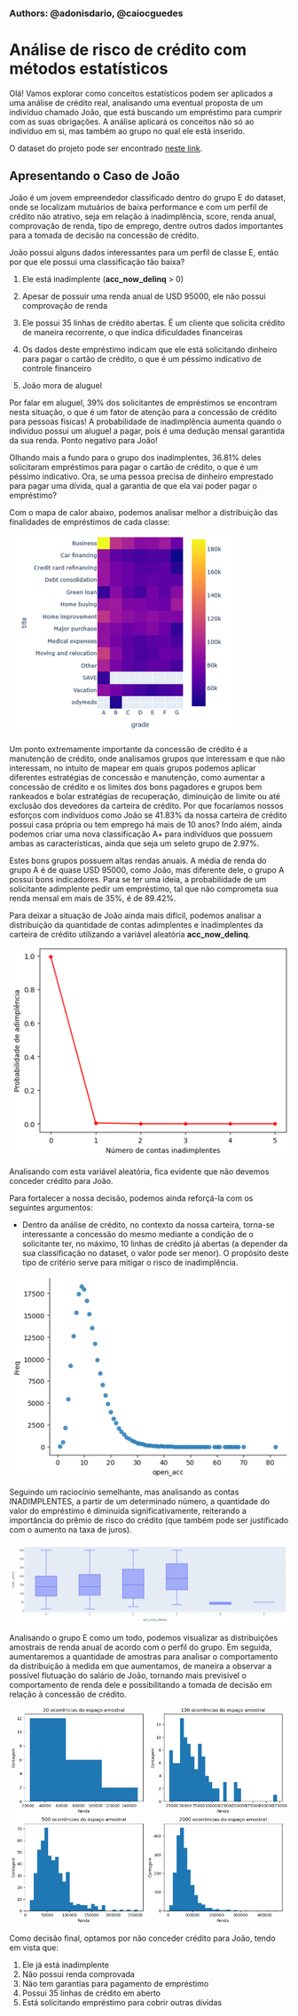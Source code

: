 ### Authors: @adonisdario, @caiocguedes
# Análise de risco de crédito com métodos estatísticos

Olá! Vamos explorar como conceitos estatísticos podem ser aplicados a uma análise de crédito real, analisando uma eventual proposta de um indivíduo chamado João, que está buscando um empréstimo para cumprir com as suas obrigações. A análise aplicará os conceitos não só ao indivíduo em si, mas também ao grupo no qual ele está inserido.

O dataset do projeto pode ser encontrado [neste link](https://www.kaggle.com/datasets/hetvigandhi03/loan-risk-analysis-dataset-real-world-data/discussion?sort=hotness).

## Apresentando o Caso de João

João é um jovem empreendedor classificado dentro do grupo E do dataset, onde se localizam mutuários de baixa performance e com um perfil de crédito não atrativo, seja em relação à inadimplência, score, renda anual, comprovação de renda, tipo de emprego, dentre outros dados importantes para a tomada de decisão na concessão de crédito.

João possui alguns dados interessantes para um perfil de classe E, então por que ele possui uma classificação tão baixa?

1) Ele está inadimplente (**acc_now_delinq** > 0)

2) Apesar de possuir uma renda anual de USD 95000, ele não possui comprovação de renda
3) Ele possui 35 linhas de crédito abertas. É um cliente que solicita crédito de maneira recorrente, o que indica dificuldades financeiras
4) Os dados deste empréstimo indicam que ele está solicitando dinheiro para pagar o cartão de crédito, o que é um péssimo indicativo de controle financeiro
5) João mora de aluguel

Por falar em aluguel, 39% dos solicitantes de empréstimos se encontram nesta situação, o que é um fator de atenção para a concessão de crédito para pessoas físicas! A probabilidade de inadimplência aumenta quando o indivíduo possui um aluguel a pagar, pois é uma dedução mensal garantida da sua renda. Ponto negativo para João! 

Olhando mais a fundo para o grupo dos inadimplentes, 36.81% deles solicitaram empréstimos para pagar o cartão de crédito, o que é um péssimo indicativo. Ora, se uma pessoa precisa de dinheiro emprestado para pagar uma dívida, qual a garantia de que ela vai poder pagar o empréstimo?

Com o mapa de calor abaixo, podemos analisar melhor a distribuição das finalidades de empréstimos de cada classe:

![heatmap](images/heatmap.png)

Um ponto extremamente importante da concessão de crédito é a manutenção de crédito, onde analisamos grupos que interessam e que não interessam, no intuito de mapear em quais grupos podemos aplicar diferentes estratégias de concessão e manutenção, como aumentar a concessão de crédito e os limites dos bons pagadores e grupos bem rankeados e bolar estratégias de recuperação, diminuição de limite ou até exclusão dos devedores da carteira de crédito. Por que focaríamos nossos esforços com indivíduos como João se 41.83% da nossa carteira de crédito possui casa própria ou tem emprego há mais de 10 anos? Indo além, ainda podemos criar uma nova classificação A+ para indivíduos que possuem ambas as características, ainda que seja um seleto grupo de 2.97%.

Estes bons grupos possuem altas rendas anuais. A média de renda do grupo A é de quase USD 95000, como João, mas diferente dele, o grupo A possui bons indicadores. Para se ter uma ideia, a probabilidade de um solicitante adimplente pedir um empréstimo, tal que não comprometa sua renda mensal em mais de 35%, é de 89.42%.

Para deixar a situação de João ainda mais difícil, podemos analisar a distribuição da quantidade de contas adimplentes e inadimplentes da carteira de crédito utilizando a variável aleatória **acc_now_delinq**.

![heatmap](images/inadprob.png)

Analisando com esta variável aleatória, fica evidente que não devemos conceder crédito para João.

Para fortalecer a nossa decisão, podemos ainda reforçá-la com os seguintes argumentos:

 - Dentro da análise de crédito, no contexto da nossa carteira, torna-se interessante a concessão do mesmo mediante a condição de o solicitante ter, no máximo, 10 linhas de crédito já abertas (a depender da sua classificação no dataset, o valor pode ser menor). O propósito deste tipo de critério serve para mitigar o risco de inadimplência.

 ![heatmap](images/risco10contas.png)

 Seguindo um raciocínio semelhante, mas analisando as contas INADIMPLENTES, a partir de um determinado número, a quantidade do valor do empréstimo é diminuída significativamente, reiterando a importância do prêmio de risco do crédito (que também pode ser justificado com o aumento na taxa de juros).

![heatmap](images/contas_atraso_qtd_emp.png)

Analisando o grupo E como um todo, podemos visualizar as distribuições amostrais de renda anual de acordo com o perfil do grupo. Em seguida, aumentaremos a quantidade de amostras para analisar o comportamento da distribuição à medida em que aumentamos, de maneira a observar a possível flutuação do salário de João, tornando mais previsível o comportamento de renda dele e possibilitando a tomada de decisão em relação à concessão de crédito.

![heatmap](images/tlc.png)

Como decisão final, optamos por não conceder crédito para João, tendo em vista que:

1) Ele já está inadimplente
2) Não possui renda comprovada
3) Não tem garantias para pagamento de empréstimo
4) Possui 35 linhas de crédito em aberto
5) Está solicitando empréstimo para cobrir outras dívidas

